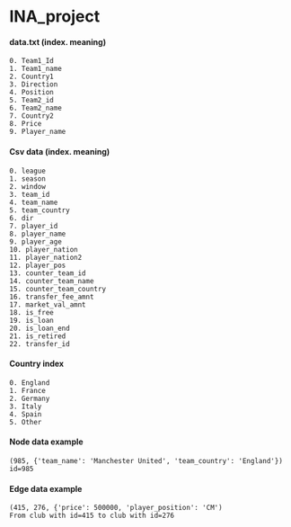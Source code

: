 # INA_project

#### data.txt (index. meaning)
```Language
0. Team1_Id
1. Team1_name
2. Country1
3. Direction
4. Position 
5. Team2_id
6. Team2_name
7. Country2
8. Price 
9. Player_name

```

#### Csv data (index. meaning)
```Language
0. league
1. season
2. window
3. team_id
4. team_name
5. team_country
6. dir
7. player_id
8. player_name
9. player_age
10. player_nation
11. player_nation2
12. player_pos
13. counter_team_id
14. counter_team_name
15. counter_team_country
16. transfer_fee_amnt
17. market_val_amnt
18. is_free
19. is_loan
20. is_loan_end
21. is_retired
22. transfer_id
```

#### Country index
```Language
0. England
1. France
2. Germany
3. Italy
4. Spain
5. Other
```

#### Node data example
```Language
(985, {'team_name': 'Manchester United', 'team_country': 'England'})
id=985
```

#### Edge data example
```Language
(415, 276, {'price': 500000, 'player_position': 'CM')
From club with id=415 to club with id=276
```